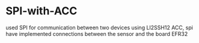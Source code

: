 # SPI-with-ACC
used SPI for communication between two devices
using LI2SSH12 ACC, spi have implemented connections between the sensor and the board EFR32
